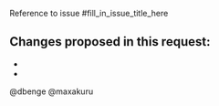 Reference to issue #fill_in_issue_title_here

Changes proposed in this request:
-
-
-

@dbenge @maxakuru
